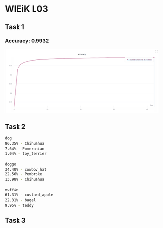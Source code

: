 # WIEiK L03

## Task 1

### Accuracy: 0.9932

![accuracy](readme/accuracy.png)

## Task 2

```sh
dog
86.35% - Chihuahua
7.64% - Pomeranian
1.04% - toy_terrier

doggo
34.40% - cowboy_hat
22.56% - Pembroke
13.98% - Chihuahua

muffin
61.31% - custard_apple
22.31% - bagel
9.95% - teddy
```

## Task 3
